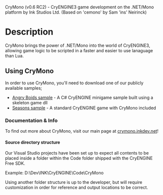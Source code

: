 CryMono (v0.6 RC2) - CryENGINE3 game development on the .NET/Mono platform
	by Ink Studios Ltd. (Based on 'cemono' by Sam 'ins\' Neirinck)

# Description
CryMono brings the power of .NET/Mono into the world of CryENGINE3, allowing game logic to be scripted in a faster and easier to use lanaguage than Lua.
	
## Using CryMono 
In order to use CryMono, you'll need to download one of our publicly available samples;

* <a href="https://github.com/inkdev/AngryBoids">Angry Boids sample</a> - A C# CryENGINE minigame sample built using a skeleton game dll
* <a href="http://docs.inkdev.net/display/CryMono/Seasons">Seasons sample</a> - A standard CryENGINE game with CryMono included

### Documentation & Info
To find out more about CryMono, visit our main page at <a href="http://crymono.inkdev.net">crymono.inkdev.net</a>!

#### Source directory structure 
Our Visual Studio projects have been set up to expect all contents to be placed inside a folder within the Code folder shipped with the CryENGINE Free SDK.

Example:
D:\Dev\INK\CryENGINE\Code\CryMono

Using another folder structure is up to the developer, but will require customization in order for reference and output locations to be correct.